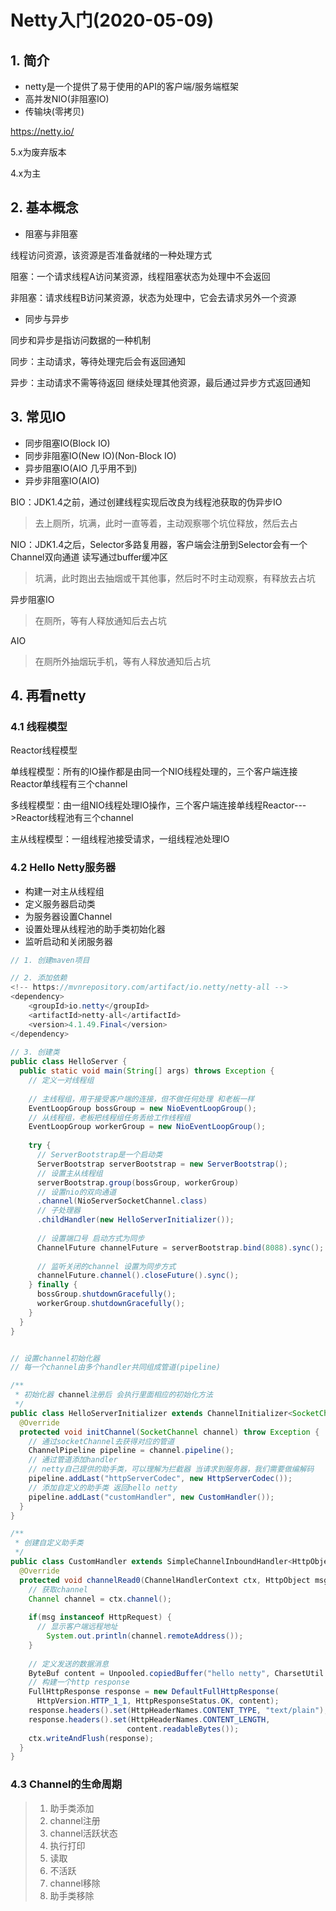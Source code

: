 # Netty入门(2020-05-09)

## 1. 简介

* netty是一个提供了易于使用的API的客户端/服务端框架
* 高并发NIO(非阻塞IO)
* 传输块(零拷贝)

https://netty.io/

5.x为废弃版本 

4.x为主

## 2. 基本概念

* 阻塞与非阻塞

线程访问资源，该资源是否准备就绪的一种处理方式

阻塞：一个请求线程A访问某资源，线程阻塞状态为处理中不会返回

非阻塞：请求线程B访问某资源，状态为处理中，它会去请求另外一个资源

* 同步与异步

同步和异步是指访问数据的一种机制

同步：主动请求，等待处理完后会有返回通知

异步：主动请求不需等待返回 继续处理其他资源，最后通过异步方式返回通知

## 3. 常见IO

* 同步阻塞IO(Block IO)
* 同步非阻塞IO(New IO)(Non-Block IO)
* 异步阻塞IO(AIO 几乎用不到)
* 异步非阻塞IO(AIO)

BIO：JDK1.4之前，通过创建线程实现后改良为线程池获取的伪异步IO

> 去上厕所，坑满，此时一直等着，主动观察哪个坑位释放，然后去占

NIO：JDK1.4之后，Selector多路复用器，客户端会注册到Selector会有一个Channel双向通道 读写通过buffer缓冲区

> 坑满，此时跑出去抽烟或干其他事，然后时不时主动观察，有释放去占坑

异步阻塞IO

> 在厕所，等有人释放通知后去占坑

AIO

> 在厕所外抽烟玩手机，等有人释放通知后占坑

## 4. 再看netty

### 4.1 线程模型

Reactor线程模型

单线程模型：所有的IO操作都是由同一个NIO线程处理的，三个客户端连接Reactor单线程有三个channel

多线程模型：由一组NIO线程处理IO操作，三个客户端连接单线程Reactor--->Reactor线程池有三个channel

主从线程模型：一组线程池接受请求，一组线程池处理IO

### 4.2 Hello Netty服务器

* 构建一对主从线程组
* 定义服务器启动类
* 为服务器设置Channel
* 设置处理从线程池的助手类初始化器
* 监听启动和关闭服务器

```java
// 1. 创建maven项目

// 2. 添加依赖
<!-- https://mvnrepository.com/artifact/io.netty/netty-all -->
<dependency>
    <groupId>io.netty</groupId>
    <artifactId>netty-all</artifactId>
    <version>4.1.49.Final</version>
</dependency>
  
// 3. 创建类
public class HelloServer {
  public static void main(String[] args) throws Exception {
    // 定义一对线程组
    
    // 主线程组，用于接受客户端的连接，但不做任何处理 和老板一样
    EventLoopGroup bossGroup = new NioEventLoopGroup();
    // 从线程组，老板把线程组任务丢给工作线程组
    EventLoopGroup workerGroup = new NioEventLoopGroup();
    
    try {
      // ServerBootstrap是一个启动类
      ServerBootstrap serverBootstrap = new ServerBootstrap();
      // 设置主从线程组
      serverBootstrap.group(bossGroup, workerGroup)
      // 设置nio的双向通道
      .channel(NioServerSocketChannel.class)
      // 子处理器
      .childHandler(new HelloServerInitializer());
    
      // 设置端口号 启动方式为同步
      ChannelFuture channelFuture = serverBootstrap.bind(8088).sync();
    
      // 监听关闭的channel 设置为同步方式
      channelFuture.channel().closeFuture().sync();
    } finally {
      bossGroup.shutdownGracefully();
      workerGroup.shutdownGracefully();
    }
  }
}


// 设置channel初始化器
// 每一个channel由多个handler共同组成管道(pipeline)

/**
 * 初始化器 channel注册后 会执行里面相应的初始化方法
 */
public class HelloServerInitializer extends ChannelInitializer<SocketChannel> {
  @Override
  protected void initChannel(SocketChannel channel) throw Exception {
    // 通过socketChannel去获得对应的管道
    ChannelPipeline pipeline = channel.pipeline();
    // 通过管道添加handler
    // netty自己提供的助手类，可以理解为拦截器 当请求到服务器，我们需要做编解码
    pipeline.addLast("httpServerCodec", new HttpServerCodec());
    // 添加自定义的助手类 返回hello netty
    pipeline.addLast("customHandler", new CustomHandler());
  }
}

/**
 * 创建自定义助手类
 */
public class CustomHandler extends SimpleChannelInboundHandler<HttpObject> {
  @Override
  protected void channelRead0(ChannelHandlerContext ctx, HttpObject msg) throws Exception {
    // 获取channel
    Channel channel = ctx.channel();
    
    if(msg instanceof HttpRequest) {
      // 显示客户端远程地址
    	System.out.println(channel.remoteAddress());
    }
    
    // 定义发送的数据消息
    ByteBuf content = Unpooled.copiedBuffer("hello netty", CharsetUtil.UTF_8)
    // 构建一个http response
    FullHttpResponse response = new DefaultFullHttpResponse(
      HttpVersion.HTTP_1_1, HttpResponseStatus.OK, content);
    response.headers().set(HttpHeaderNames.CONTENT_TYPE, "text/plain");
    response.headers().set(HttpHeaderNames.CONTENT_LENGTH, 
                          content.readableBytes());
    ctx.writeAndFlush(response);
  }
}
```

### 4.3 Channel的生命周期

> 1. 助手类添加
> 2. channel注册
> 3. channel活跃状态
> 4. 执行打印
> 5. 读取
> 6. 不活跃
> 7. channel移除
> 8. 助手类移除

































